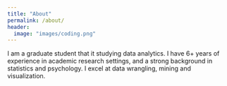 ```yaml
---
title: "About"
permalink: /about/
header:
  image: "images/coding.png"
---
```

I am a graduate student that it studying data analytics.  I have 6+ years of experience in academic research settings, and a strong background in statistics and psychology.  I excel at data wrangling, mining and visualization.  
